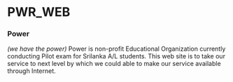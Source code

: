 # PWR_WEB
<h3>Power</h3> <em>(we have the power)</em>
Power is non-profit Educational Organization currently conducting Pilot exam for Srilanka A/L students. This web site is to take our service to next level by which we could able to make our service available through Internet.
